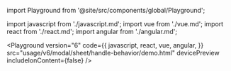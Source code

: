 import Playground from '@site/src/components/global/Playground';

import javascript from './javascript.md';
import vue from './vue.md';
import react from './react.md';
import angular from './angular.md';

<Playground
version="6"
code={{
    javascript,
    react,
    vue,
    angular,
  }}
src="usage/v6/modal/sheet/handle-behavior/demo.html"
devicePreview
includeIonContent={false}
/>
